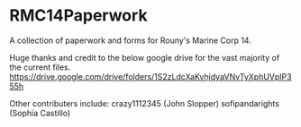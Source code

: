 # RMC14Paperwork
A collection of paperwork and forms for Rouny's Marine Corp 14.

Huge thanks and credit to the below google drive for the vast majority of the current files. 
https://drive.google.com/drive/folders/1S2zLdcXaKvhjdyaVNvTyXphUVpIP355h

Other contributers include:
crazy1112345 (John Slopper)
sofipandarights (Sophia Castillo)